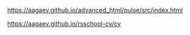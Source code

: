 https://aagaev.github.io/advanced_html/pulse/src/index.html

https://aagaev.github.io/rsschool-cv/cv

